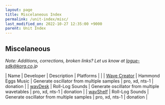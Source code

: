 ```yaml
---
layout: page
title: Miscelaneous Index
permalink: /unit-index/misc/
last_modified_on: 2022-10-27 12:35:00 +9000
parent: Unit Index
---
```


## Miscelaneous 

_Note: Additions, corrections, broken links? Let us know at logue-sdk@korg.co.jp_

| Name | Developer | Description | Platforms |  |
| [Wave Creator](http://hammondeggsmusic.ca/logueplugins/wavecreator.html) | Hammond Eggs Music | Generate oscillator from multiple samples | pro, xd, nts-1 | donation |
| [wavDesk](https://gumroad.com/l/wavDesk) | Roll-Log Sounds | Generate oscillator from multiple wavetables | pro, xd, nts-1 | donation |
| [wavShelf](https://gumroad.com/l/wavShelf) | Roll-Log Sounds | Generate oscillator from multiple samples | pro, xd, nts-1 | donation |


